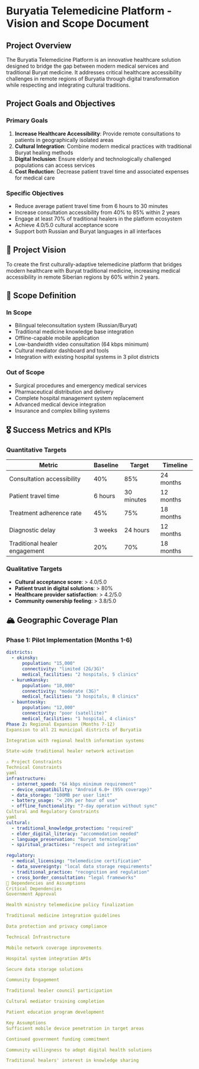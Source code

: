 # Buryatia Telemedicine Platform - Vision and Scope Document

## Project Overview
The Buryatia Telemedicine Platform is an innovative healthcare solution designed to bridge the gap between modern medical services and traditional Buryat medicine. It addresses critical healthcare accessibility challenges in remote regions of Buryatia through digital transformation while respecting and integrating cultural traditions.

## Project Goals and Objectives

### Primary Goals
1. **Increase Healthcare Accessibility**: Provide remote consultations to patients in geographically isolated areas
2. **Cultural Integration**: Combine modern medical practices with traditional Buryat healing methods
3. **Digital Inclusion**: Ensure elderly and technologically challenged populations can access services
4. **Cost Reduction**: Decrease patient travel time and associated expenses for medical care

### Specific Objectives
- Reduce average patient travel time from 6 hours to 30 minutes
- Increase consultation accessibility from 40% to 85% within 2 years
- Engage at least 70% of traditional healers in the platform ecosystem
- Achieve 4.0/5.0 cultural acceptance score
- Support both Russian and Buryat languages in all interfaces

## 🎯 Project Vision
To create the first culturally-adaptive telemedicine platform that bridges modern healthcare with Buryat traditional medicine, increasing medical accessibility in remote Siberian regions by 60% within 2 years.

## 📍 Scope Definition

### In Scope
- Bilingual teleconsultation system (Russian/Buryat)
- Traditional medicine knowledge base integration
- Offline-capable mobile application
- Low-bandwidth video consultation (64 kbps minimum)
- Cultural mediator dashboard and tools
- Integration with existing hospital systems in 3 pilot districts

### Out of Scope
- Surgical procedures and emergency medical services
- Pharmaceutical distribution and delivery
- Complete hospital management system replacement
- Advanced medical device integration
- Insurance and complex billing systems

## 🎖️ Success Metrics and KPIs

### Quantitative Targets
| Metric | Baseline | Target | Timeline |
|--------|----------|---------|----------|
| Consultation accessibility | 40% | 85% | 24 months |
| Patient travel time | 6 hours | 30 minutes | 12 months |
| Treatment adherence rate | 45% | 75% | 18 months |
| Diagnostic delay | 3 weeks | 24 hours | 12 months |
| Traditional healer engagement | 20% | 70% | 18 months |

### Qualitative Targets
- **Cultural acceptance score**: > 4.0/5.0
- **Patient trust in digital solutions**: > 80%
- **Healthcare provider satisfaction**: > 4.2/5.0
- **Community ownership feeling**: > 3.8/5.0

## 🏔️ Geographic Coverage Plan

### Phase 1: Pilot Implementation (Months 1-6)
```yaml
districts:
  - okinsky: 
      population: "15,000"
      connectivity: "limited (2G/3G)"
      medical_facilities: "2 hospitals, 5 clinics"
  - kurumkansky:
      population: "18,000" 
      connectivity: "moderate (3G)"
      medical_facilities: "3 hospitals, 8 clinics"
  - bauntovsky:
      population: "12,000"
      connectivity: "poor (satellite)"
      medical_facilities: "1 hospital, 4 clinics"
Phase 2: Regional Expansion (Months 7-12)
Expansion to all 21 municipal districts of Buryatia

Integration with regional health information systems

State-wide traditional healer network activation

⚠️ Project Constraints
Technical Constraints
yaml
infrastructure:
  - internet_speed: "64 kbps minimum requirement"
  - device_compatibility: "Android 6.0+ (95% coverage)"
  - data_storage: "100MB per user limit"
  - battery_usage: "< 20% per hour of use"
  - offline_functionality: "7-day operation without sync"
Cultural and Regulatory Constraints
yaml
cultural:
  - traditional_knowledge_protection: "required"
  - elder_digital_literacy: "accommodation needed"
  - language_preservation: "Buryat terminology"
  - spiritual_practices: "respect and integration"

regulatory:
  - medical_licensing: "telemedicine certification"
  - data_sovereignty: "local data storage requirements"
  - traditional_practice: "recognition and regulation"
  - cross_border_consultation: "legal frameworks"
🔄 Dependencies and Assumptions
Critical Dependencies
Government Approval

Health ministry telemedicine policy finalization

Traditional medicine integration guidelines

Data protection and privacy compliance

Technical Infrastructure

Mobile network coverage improvements

Hospital system integration APIs

Secure data storage solutions

Community Engagement

Traditional healer council participation

Cultural mediator training completion

Patient education program development

Key Assumptions
Sufficient mobile device penetration in target areas

Continued government funding commitment

Community willingness to adopt digital health solutions

Traditional healers' interest in knowledge sharing

